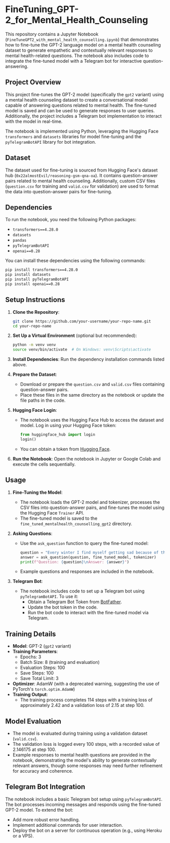 # FineTuning_GPT-2_for_Mental_Health_Counseling
This repository contains a Jupyter Notebook (`FineTuneGPT2_with_mental_health_counselling.ipynb`) that demonstrates how to fine-tune the GPT-2 language model on a mental health counseling dataset to generate empathetic and contextually relevant responses to mental health-related questions. The notebook also includes code to integrate the fine-tuned model with a Telegram bot for interactive question-answering.

## Project Overview

This project fine-tunes the GPT-2 model (specifically the `gpt2` variant) using a mental health counseling dataset to create a conversational model capable of answering questions related to mental health. The fine-tuned model is saved and can be used to generate responses to user queries. Additionally, the project includes a Telegram bot implementation to interact with the model in real-time.

The notebook is implemented using Python, leveraging the Hugging Face `transformers` and `datasets` libraries for model fine-tuning and the `pyTelegramBotAPI` library for bot integration.

## Dataset

The dataset used for fine-tuning is sourced from Hugging Face's dataset hub (`0x22almostEvil/reasoning-gsm-qna-oa`). It contains question-answer pairs related to mental health counseling. Additionally, custom CSV files (`question.csv` for training and `valid.csv` for validation) are used to format the data into question-answer pairs for fine-tuning.

## Dependencies

To run the notebook, you need the following Python packages:

- `transformers==4.28.0`
- `datasets`
- `pandas`
- `pyTelegramBotAPI`
- `openai==0.28`

You can install these dependencies using the following commands:

```bash
pip install transformers==4.28.0
pip install datasets
pip install pyTelegramBotAPI
pip install openai==0.28
```

## Setup Instructions

1. **Clone the Repository**:
   ```bash
   git clone https://github.com/your-username/your-repo-name.git
   cd your-repo-name
   ```

2. **Set Up a Virtual Environment** (optional but recommended):
   ```bash
   python -m venv venv
   source venv/bin/activate  # On Windows: venv\Scripts\activate
   ```

3. **Install Dependencies**:
   Run the dependency installation commands listed above.

4. **Prepare the Dataset**:
   - Download or prepare the `question.csv` and `valid.csv` files containing question-answer pairs.
   - Place these files in the same directory as the notebook or update the file paths in the code.

5. **Hugging Face Login**:
   - The notebook uses the Hugging Face Hub to access the dataset and model. Log in using your Hugging Face token:
     ```python
     from huggingface_hub import login
     login()
     ```
   - You can obtain a token from [Hugging Face](https://huggingface.co/settings/tokens).

6. **Run the Notebook**:
   Open the notebook in Jupyter or Google Colab and execute the cells sequentially.

## Usage

1. **Fine-Tuning the Model**:
   - The notebook loads the GPT-2 model and tokenizer, processes the CSV files into question-answer pairs, and fine-tunes the model using the Hugging Face `Trainer` API.
   - The fine-tuned model is saved to the `fine_tuned_mentalhealth_counselling_gpt2` directory.

2. **Asking Questions**:
   - Use the `ask_question` function to query the fine-tuned model:
     ```python
     question = "Every winter I find myself getting sad because of the weather. How can I fight this?"
     answer = ask_question(question, fine_tuned_model, tokenizer)
     print(f"Question: {question}\nAnswer: {answer}")
     ```
   - Example questions and responses are included in the notebook.

3. **Telegram Bot**:
   - The notebook includes code to set up a Telegram bot using `pyTelegramBotAPI`. To use it:
     - Obtain a Telegram Bot Token from [BotFather](https://t.me/BotFather).
     - Update the bot token in the code.
     - Run the bot code to interact with the fine-tuned model via Telegram.

## Training Details

- **Model**: GPT-2 (`gpt2` variant)
- **Training Parameters**:
  - Epochs: 3
  - Batch Size: 8 (training and evaluation)
  - Evaluation Steps: 100
  - Save Steps: 100
  - Save Total Limit: 3
- **Optimizer**: AdamW (with a deprecated warning, suggesting the use of PyTorch's `torch.optim.AdamW`)
- **Training Output**:
  - The training process completes 114 steps with a training loss of approximately 2.42 and a validation loss of 2.15 at step 100.

## Model Evaluation

- The model is evaluated during training using a validation dataset (`valid.csv`).
- The validation loss is logged every 100 steps, with a recorded value of 2.146175 at step 100.
- Example responses to mental health questions are provided in the notebook, demonstrating the model's ability to generate contextually relevant answers, though some responses may need further refinement for accuracy and coherence.

## Telegram Bot Integration

The notebook includes a basic Telegram bot setup using `pyTelegramBotAPI`. The bot processes incoming messages and responds using the fine-tuned GPT-2 model. To extend the bot:

- Add more robust error handling.
- Implement additional commands for user interaction.
- Deploy the bot on a server for continuous operation (e.g., using Heroku or a VPS).
